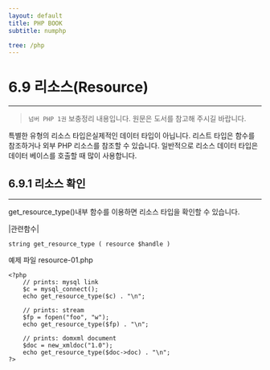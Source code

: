```yaml
---
layout: default
title: PHP BOOK
subtitle: numphp

tree: /php
---
```


# 6.9 리소스(Resource)
---
> `넘버 PHP 1권` 보충정리 내용입니다. 원문은 도서를 참고해 주시길 바랍니다.

특별한 유형의 리소스 타입은실제적인 데이터 타입이 아닙니다. 리스트 타입은 함수를 참조하거나 외부 PHP 리소스를 참조할 수 있습니다. 
일반적으로 리소스 데이터 타입은데이터 베이스를 호출할 때 많이 사용합니다. 
<br>

## 6.9.1 리소스 확인
---
get_resource_type()내부 함수를 이용하면 리소스 타입을 확인할 수 있습니다.

|관련함수|
```
string get_resource_type ( resource $handle )
```

예제 파일 resource-01.php
```
<?php
	// prints: mysql link
	$c = mysql_connect();
	echo get_resource_type($c) . "\n";

	// prints: stream
	$fp = fopen("foo", "w");
	echo get_resource_type($fp) . "\n";

	// prints: domxml document
	$doc = new_xmldoc("1.0");
	echo get_resource_type($doc->doc) . "\n";
?> 
```
 
<br><br>